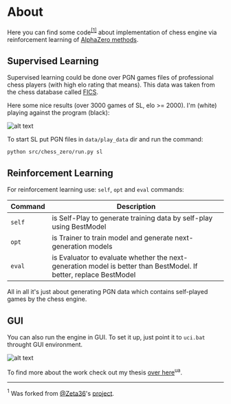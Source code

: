 # About
Here you can find some code<sup>[[1]](#myfootnote1)</sup> about implementation of chess engine via reinforcement learning of [AlphaZero methods](https://arxiv.org/pdf/1712.01815.pdf).

## Supervised Learning
Supervised learning could be done over PGN games files of professional chess players (with high elo rating that means). This data was taken from the chess database called [FICS](http://ficsgames.org/download.html).

Here some nice results (over 3000 games of SL, elo >= 2000). I'm (white) playing against the program (black):

![alt text](https://github.com/andynik/deep-move/blob/master/images/ApronusDiagram1529753143.gif 'I am vs program')

To start SL put PGN files in `data/play_data` dir and run the command:

```
python src/chess_zero/run.py sl
```

## Reinforcement Learning
For reinforcement learning use: `self`, `opt` and `eval` commands:

Command | Description
--- | ---
`self` | is Self-Play to generate training data by self-play using BestModel
`opt` | is Trainer to train model and generate next-generation models
`eval` | is Evaluator to evaluate whether the next-generation model is better than BestModel. If better, replace BestModel

All in all it's just about generating PGN data which contains self-played games by the chess engine.

## GUI
You can also run the engine in GUI. To set it up, just point it to `uci.bat` throught GUI environment.

![alt text](https://github.com/andynik/deep-move/blob/master/images/Arena.png 'Running the engine in Arena')


To find more about the work check out my thesis [over here](https://drive.google.com/file/d/116uMDNDGFkpX7DirNJyG5QGh-QthFG_E/view?usp=sharing)<sup>ua</sup>.


---
<a name="myfootnote1"><sup>1</sup></a> Was forked from [@Zeta36](https://github.com/Zeta36)'s [project](https://github.com/Zeta36/chess-alpha-zero).
